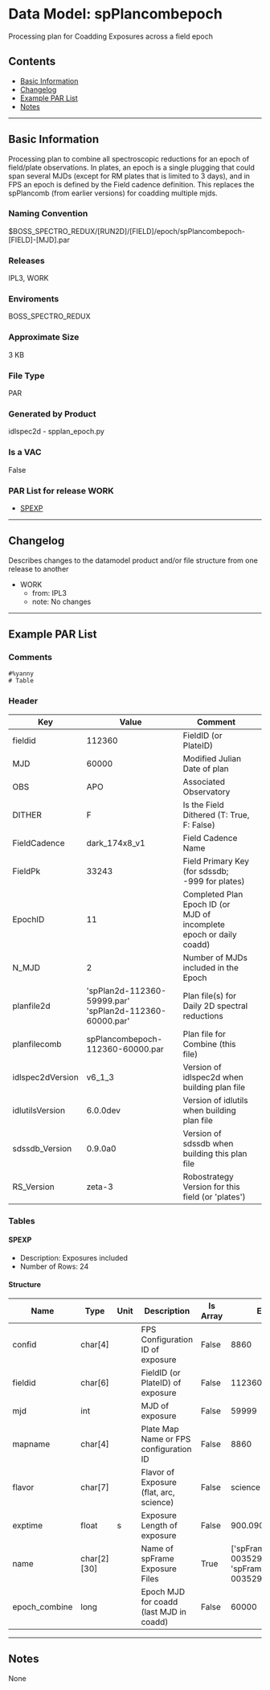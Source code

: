 # Data Model: spPlancombepoch


Processing plan for Coadding Exposures across a field epoch


## Contents
- [Basic Information](#basic-information)
- [Changelog](#changelog)
- [Example PAR List](#example-par-list)
- [Notes](#notes)

---

## Basic Information
Processing plan to combine all spectroscopic reductions for an epoch of field/plate observations. In plates, an epoch is a single plugging that could span several MJDs (except for RM plates that is limited to 3 days), and in FPS an epoch is defined by the Field cadence definition. This replaces the spPlancomb (from earlier versions) for coadding multiple mjds.

### Naming Convention
$BOSS_SPECTRO_REDUX/[RUN2D]/[FIELD]/epoch/spPlancombepoch-[FIELD]-[MJD].par

### Releases
IPL3, WORK

### Enviroments
BOSS_SPECTRO_REDUX

### Approximate Size
3 KB

### File Type
PAR

### Generated by Product
idlspec2d - spplan_epoch.py

### Is a VAC
False

### PAR List for release WORK
  - [SPEXP](#SPEXP)

---

## Changelog
Describes changes to the datamodel product and/or file structure from one release to another
 - WORK
   - from: IPL3
   - note: No changes

---
## Example PAR List
### Comments
```
#%yanny
# Table
```

### Header

Key | Value | Comment | |
| --- | --- | --- | --- |
| fieldid | 112360 | FieldID (or PlateID) |
| MJD | 60000 | Modified Julian Date of plan |
| OBS | APO | Associated Observatory |
| DITHER | F | Is the Field Dithered (T: True, F: False) |
| FieldCadence | dark_174x8_v1 | Field Cadence Name |
| FieldPk | 33243 | Field Primary Key (for sdssdb; -999 for plates) |
| EpochID | 11 | Completed Plan Epoch ID (or MJD of incomplete epoch or daily coadd) |
| N_MJD | 2 | Number of MJDs included in the Epoch |
| planfile2d | 'spPlan2d-112360-59999.par' 'spPlan2d-112360-60000.par' | Plan file(s) for Daily 2D spectral reductions |
| planfilecomb | spPlancombepoch-112360-60000.par | Plan file for Combine (this file) |
| idlspec2dVersion | v6_1_3 | Version of idlspec2d when building plan file |
| idlutilsVersion | 6.0.0dev | Version of idlutils when building plan file |
| sdssdb_Version | 0.9.0a0 | Version of sdssdb when building this plan file |
| RS_Version | zeta-3 | Robostrategy Version for this field (or 'plates') |


### Tables


#### SPEXP
- Description: Exposures included
- Number of Rows: 24

#### Structure
Name | Type | Unit | Description | Is Array | Example |
| --- | --- | --- | --- | --- | --- |
 | confid | char[4] |  | FPS Configuration ID of exposure | False | 8860 |
 | fieldid | char[6] |  | FieldID (or PlateID) of exposure | False | 112360 |
 | mjd | int |  | MJD of exposure | False | 59999 |
 | mapname | char[4] |  | Plate Map Name or FPS configuration ID | False | 8860 |
 | flavor | char[7] |  | Flavor of Exposure (flat, arc, science) | False | science |
 | exptime | float | s | Exposure Length of exposure | False | 900.0900268554688 |
 | name | char[2][30] |  | Name of spFrame Exposure Files | True | ['spFrame-b1-00352994.fits', 'spFrame-r1-00352994.fits'] |
 | epoch_combine | long |  | Epoch MJD for coadd (last MJD in coadd) | False | 60000 |


---
## Notes
None